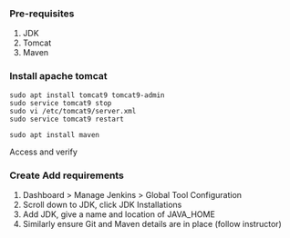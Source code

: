 

### Pre-requisites
1. JDK
2. Tomcat
3. Maven

### Install apache tomcat 
```
sudo apt install tomcat9 tomcat9-admin
sudo service tomcat9 stop
sudo vi /etc/tomcat9/server.xml
sudo service tomcat9 restart

sudo apt install maven
```
Access and verify

### Create Add requirements
1. Dashboard > Manage Jenkins > Global Tool Configuration 
2. Scroll down to JDK, click JDK Installations
3. Add JDK, give a name and location of JAVA_HOME
4. Similarly ensure Git and Maven details are in place (follow instructor)
